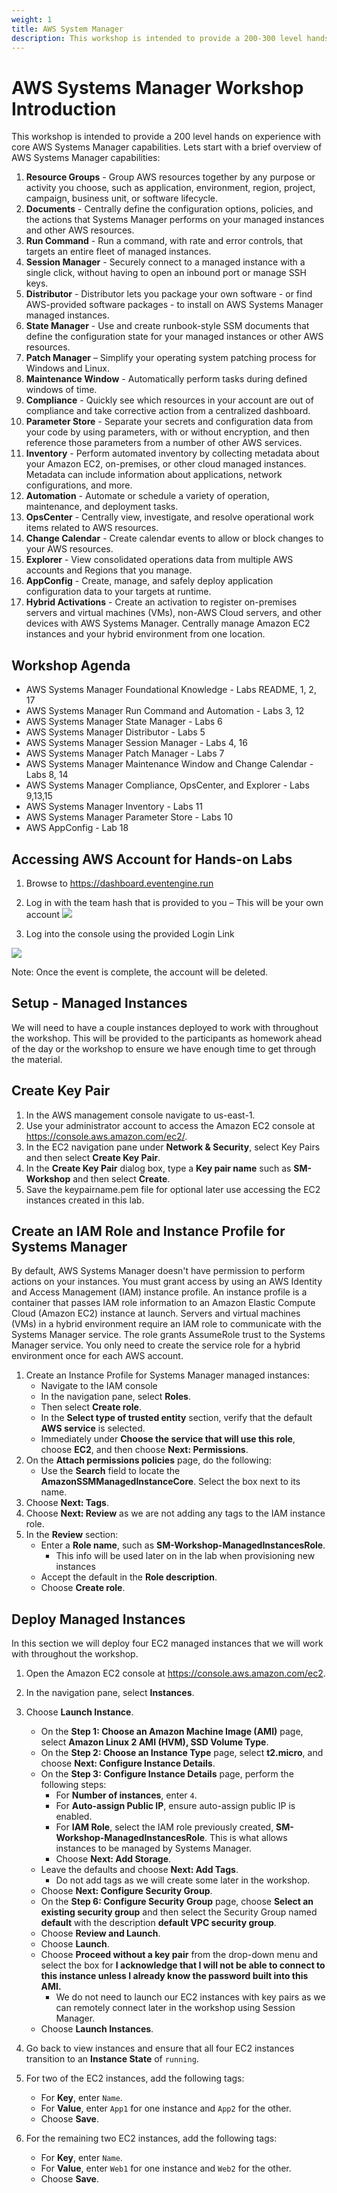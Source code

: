```yaml
---
weight: 1
title: AWS System Manager
description: This workshop is intended to provide a 200-300 level hands on experience with core AWS Systems Manager capabilities.
---
```


# AWS Systems Manager Workshop Introduction

This workshop is intended to provide a 200 level hands on experience with core AWS Systems Manager capabilities. Lets start with a brief overview of AWS Systems Manager capabilities: 

1.	**Resource Groups** - Group AWS resources together by any purpose or activity you choose, such as application, environment, region, project, campaign, business unit, or software lifecycle.
2.	**Documents** - Centrally define the configuration options, policies, and the actions that Systems Manager performs on your managed instances and other AWS resources.
3.	**Run Command** - Run a command, with rate and error controls, that targets an entire fleet of managed instances.
4.	**Session Manager** - Securely connect to a managed instance with a single click, without having to open an inbound port or manage SSH keys. 
5.	**Distributor** - Distributor lets you package your own software - or find AWS-provided software packages - to install on AWS Systems Manager managed instances.
6.	**State Manager** - Use and create runbook-style SSM documents that define the configuration state for your managed instances or other AWS resources.
7.	**Patch Manager** – Simplify your operating system patching process for Windows and Linux.
8.	**Maintenance Window** - Automatically perform tasks during defined windows of time.
9.	**Compliance** - Quickly see which resources in your account are out of compliance and take corrective action from a centralized dashboard.
10.	**Parameter Store** - Separate your secrets and configuration data from your code by using parameters, with or without encryption, and then reference those parameters from a number of other AWS services.
11.	**Inventory** - Perform automated inventory by collecting metadata about your Amazon EC2, on-premises, or other cloud managed instances. Metadata can include information about applications, network configurations, and more.
12.	**Automation** - Automate or schedule a variety of operation, maintenance, and deployment tasks.
13.	**OpsCenter** - Centrally view, investigate, and resolve operational work items related to AWS resources.
14.	**Change Calendar** - Create calendar events to allow or block changes to your AWS resources.
15.	**Explorer** - View consolidated operations data from multiple AWS accounts and Regions that you manage. 
16.	**AppConfig** - Create, manage, and safely deploy application configuration data to your targets at runtime.
17.	**Hybrid Activations** - Create an activation to register on-premises servers and virtual machines (VMs), non-AWS Cloud servers, and other devices with AWS Systems Manager. Centrally manage Amazon EC2 instances and your hybrid environment from one location.

## Workshop Agenda
- AWS Systems Manager Foundational Knowledge - Labs README, 1, 2, 17
- AWS Systems Manager Run Command and Automation - Labs 3, 12
- AWS Systems Manager State Manager - Labs 6
- AWS Systems Manager Distributor	- Labs 5
- AWS Systems Manager Session Manager - Labs 4, 16
- AWS Systems Manager Patch Manager - Labs 7
- AWS Systems Manager Maintenance Window and Change Calendar - Labs 8, 14
- AWS Systems Manager Compliance, OpsCenter, and Explorer - Labs 9,13,15
- AWS Systems Manager Inventory - Labs 11
- AWS Systems Manager Parameter Store - Labs 10
- AWS AppConfig - Lab 18

## Accessing AWS Account for Hands-on Labs

1.	Browse to https://dashboard.eventengine.run 
2.	Log in with the team hash that is provided to you – This will be your own account
![](./media/image1.png)

3.	Log into the console using the provided Login Link

![](./media/image2.png)
	 
Note: Once the event is complete, the account will be deleted.  

## Setup - Managed Instances

We will need to have a couple instances deployed to work with throughout the workshop.  This will be provided to the participants as homework ahead of the day or the workshop to ensure we have enough time to get through the material. 

## Create Key Pair
1. In the AWS management console navigate to us-east-1.
2. Use your administrator account to access the Amazon EC2 console at https://console.aws.amazon.com/ec2/.
3. In the EC2 navigation pane under **Network & Security**, select Key Pairs and then select **Create Key Pair**.
4. In the **Create Key Pair** dialog box, type a **Key pair name** such as **SM-Workshop** and then select **Create**.
5. Save the keypairname.pem file for optional later use accessing the EC2 instances created in this lab.

## Create an IAM Role and Instance Profile for Systems Manager
By default, AWS Systems Manager doesn't have permission to perform actions on your instances. You must grant access by using an AWS Identity and Access Management (IAM) instance profile. An instance profile is a container that passes IAM role information to an Amazon Elastic Compute Cloud (Amazon EC2) instance at launch. Servers and virtual machines (VMs) in a hybrid environment require an IAM role to communicate with the Systems Manager service. The role grants AssumeRole trust to the Systems Manager service. You only need to create the service role for a hybrid environment once for each AWS account.

1. Create an Instance Profile for Systems Manager managed instances:
   - Navigate to the IAM console
   - In the navigation pane, select **Roles**.
   - Then select **Create role**.
   - In the **Select type of trusted entity** section, verify that the default **AWS service** is selected.
   - Immediately under **Choose the service that will use this role**, choose **EC2**, and then choose **Next: Permissions**.
1. On the **Attach permissions policies** page, do the following:
   - Use the **Search** field to locate the **AmazonSSMManagedInstanceCore**. Select the box next to its name.
1. Choose **Next: Tags**.
1. Choose **Next: Review** as we are not adding any tags to the IAM instance role.
1. In the **Review** section:
   - Enter a **Role name**, such as **SM-Workshop-ManagedInstancesRole**.
     - This info will be used later on in the lab when provisioning new instances
   - Accept the default in the **Role description**.
   - Choose **Create role**.

## Deploy Managed Instances

In this section we will deploy four EC2 managed instances that we will work with throughout the workshop.

1. Open the Amazon EC2 console at https://console.aws.amazon.com/ec2.
1. In the navigation pane, select **Instances**.
1. Choose **Launch Instance**.
    - On the **Step 1: Choose an Amazon Machine Image (AMI)** page, select **Amazon Linux 2 AMI (HVM), SSD Volume Type**.
    - On the **Step 2: Choose an Instance Type** page, select **t2.micro**, and choose **Next: Configure Instance Details**.
    - On the **Step 3: Configure Instance Details** page, perform the following steps:
        - For **Number of instances**, enter ```4```.
        - For **Auto-assign Public IP**, ensure auto-assign public IP is enabled.
        - For **IAM Role**, select the IAM role previously created, **SM-Workshop-ManagedInstancesRole**. This is what allows instances to be managed by Systems Manager.
        - Choose **Next: Add Storage**.
    - Leave the defaults and choose **Next: Add Tags**.
        - Do not add tags as we will create some later in the workshop.
    - Choose **Next: Configure Security Group**.
    - On the **Step 6: Configure Security Group** page, choose **Select an existing security group** and then select the Security Group named **default** with the description **default VPC security group**.
    - Choose **Review and Launch**.
    - Choose **Launch**.
    - Choose **Proceed without a key pair** from the drop-down menu and select the box for **I acknowledge that I will not be able to connect to this instance unless I already know the password built into this AMI.**
        - We do not need to launch our EC2 instances with key pairs as we can remotely connect later in the workshop using Session Manager.
    - Choose **Launch Instances**.

1. Go back to view instances and ensure that all four EC2 instances transition to an **Instance State** of ```running```.
1. For two of the EC2 instances, add the following tags:
    - For **Key**, enter ```Name```.
    - For **Value**, enter ```App1``` for one instance and ```App2``` for the other.
    - Choose **Save**.
1. For the remaining two EC2 instances, add the following tags:
    - For **Key**, enter ```Name```.
    - For **Value**, enter ```Web1``` for one instance and ```Web2``` for the other.
    - Choose **Save**.